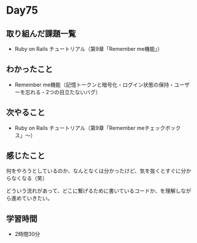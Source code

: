 # Day75
## 取り組んだ課題一覧
- Ruby on Rails チュートリアル（第9章「Remember me機能」）
## わかったこと
- Remember me機能（記憶トークンと暗号化・ログイン状態の保持・ユーザーを忘れる・2つの目立たないバグ）
## 次やること
- Ruby on Rails チュートリアル（第9章「Remember meチェックボックス」〜）
## 感じたこと
何をやろうとしているのか、なんとなくは分かったけど、気を抜くとすぐに分からなくなる（笑）
 
どういう流れがあって、どこに繋げるために書いているコードか、を理解しながら進めていきたい。
## 学習時間
- 2時間30分
